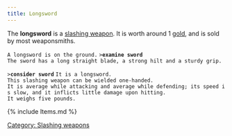 ```yaml
---
title: Longsword
---
```


The **longsword** is a [slashing weapon](slashing_weapon "wikilink"). It
is worth around 1 [gold](gold "wikilink"), and is sold by most
weaponsmiths.

`A longsword is on the ground.`
`>`**`examine sword`**
`The sword has a long straight blade, a strong hilt and a sturdy grip.`

`>`**`consider sword`**
`It is a longsword.`
`This slashing weapon can be wielded one-handed.`
`It is average while attacking and average while defending; its speed is slow, and it inflicts little damage upon hitting.`
`It weighs five pounds.`

{% include Items.md %}

[Category: Slashing weapons](Category:_Slashing_weapons "wikilink")